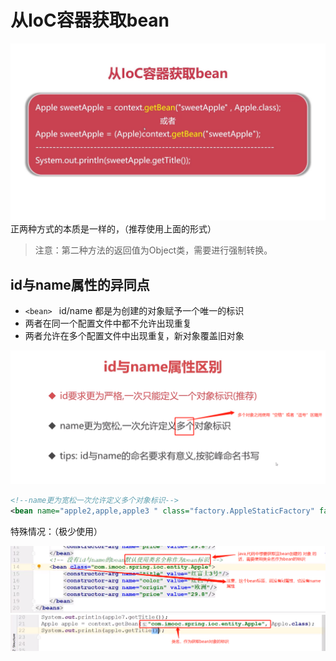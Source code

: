 # 从IoC容器获取bean
![](media/16183655265293/16183655459646.jpg)
正两种方式的本质是一样的，（推荐使用上面的形式）

>  注意：第二种方法的返回值为Object类，需要进行强制转换。

## id与name属性的异同点
* `<bean> ` id/name 都是为创建的对象赋予一个唯一的标识
* 两者在同一个配置文件中都不允许出现重复
* 两者允许在多个配置文件中出现重复，新对象覆盖旧对象

![](media/16183655265293/16183660419694.png)


```xml
<!--name更为宽松一次允许定义多个对象标识-->
<bean name="apple2,apple,apple3 " class="factory.AppleStaticFactory" factory-method="createSweetApple"/>
```

特殊情况：（极少使用）

![](media/16183655265293/16183666960785.png)
![](media/16183655265293/16183667003844.png)
